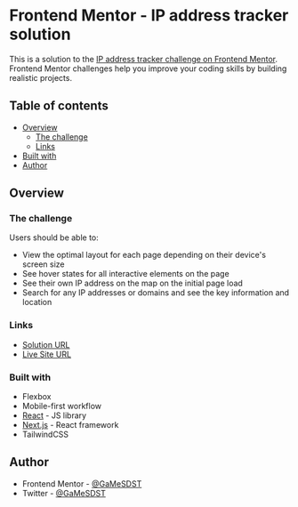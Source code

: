 # Frontend Mentor - IP address tracker solution

This is a solution to the [IP address tracker challenge on Frontend Mentor](https://www.frontendmentor.io/challenges/ip-address-tracker-I8-0yYAH0). Frontend Mentor challenges help you improve your coding skills by building realistic projects.

## Table of contents

-   [Overview](#overview)
    -   [The challenge](#the-challenge)
    -   [Links](#links)
-   [Built with](#built-with)
-   [Author](#author)

## Overview

### The challenge

Users should be able to:

-   View the optimal layout for each page depending on their device's screen size
-   See hover states for all interactive elements on the page
-   See their own IP address on the map on the initial page load
-   Search for any IP addresses or domains and see the key information and location

### Links

-   [Solution URL](https://www.frontendmentor.io/solutions/ip-address-tracker-using-react-nextjs-tailwindcss-leafletjs-ipify-X4U2z_E_6S)
-   [Live Site URL](https://ip-address-tracker-rosy-alpha.vercel.app/)

### Built with

-   Flexbox
-   Mobile-first workflow
-   [React](https://reactjs.org/) - JS library
-   [Next.js](https://nextjs.org/) - React framework
-   TailwindCSS

## Author

-   Frontend Mentor - [@GaMeSDST](https://www.frontendmentor.io/profile/GaMeSDST)
-   Twitter - [@GaMeSDST](https://twitter.com/GaMeSDST)
